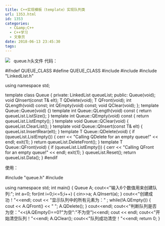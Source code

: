 ```yaml
---
title: C++实现模板（template）实现队列类
url: 1353.html
id: 1353
categories:
  - C&amp;C++
  - C++学习
  - 文章页
date: 2018-06-13 23:45:30
tags:
---
```


![](http://47.100.4.8/wp-content/uploads/2018/05/图片150.png)   queue.h头文件 代码：

#ifndef QUEUE_CLASS
#define QUEUE_CLASS
#include <iostream>
#include <cstdlib>
#include "LinkedList.h"

using namespace std;

template <class T>
class Queue
{
    private:
        LinkedList<T> queueList;
    public:
        Queue(void);
        void QInsert(const T& elt);
        T QDelete(void);
        T QFront(void);
        int QLength(void) const;
        int QEmpty(void) const;
        void QClear(void);
};
template <class T>
Queue<T>::Queue(void)
{}
template <class T>
int Queue<T>::QLength(void) const
{
    return queueList.ListSize();
}
template <class T>
int Queue<T>::QEmpty(void) const
{
    return queueList.ListEmpty();
}
template <class T>
void Queue<T>::QClear(void)
{
    queueList.ClearList();
}
template <class T>
void Queue<T>::QInsert(const T& elt)
{
    queueList.InsertRear(elt);
}
template <class T>
T Queue<T>::QDelete(void)
{
    if (queueList.ListEmpty())
    {
        cerr << "Calling QDelete for an empty queue!" << endl;
        exit(1);
    }
    return queueList.DeleteFront();
}
template <class T>
T Queue<T>::QFront(void)
{
    if (queueList.ListEmpty())
    {
        cerr << "Calling QFront for an empty queue!" << endl;
        exit(1);
    }
    queueList.Reset();
    return queueList.Data();
}
#endif

使用：

#include "queue.h"
#include<iostream>

using namespace std;
int main()
{
	Queue<int> A;
	cout<<"输入6个数值用来创建队列:";
	int a=0;
	for(int i=0;i<=5;i++)
	{
	    cin>>a;
		A.QInsert(a);
	}
	cout<<"创建成功！"<<endl;
	cout << "显示队列中的所有元素为：" ;
	while(!A.QEmpty())
	{
		cout << A.QFront() << "   ";
		A.QDelete();
	}
	cout<<endl;
	cout<<"判断队列是否为空："<<(A.QEmpty()==0?"为空":"不为空")<<endl;
	cout << endl;
	cout<<"开始清空队列！"<<endl;
	A.QClear();
	cout<<"队列成功清空！"<<endl;
	return 0;
}